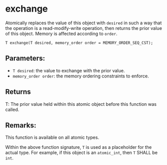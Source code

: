 # exchange
Atomically replaces the value of this object with `desired` in such a way that the operation is a read-modify-write operation, then returns the prior value of this object. Memory is affected according to `order`.

```nvgt
T exchange(T desired, memory_order order = MEMORY_ORDER_SEQ_CST);
```

## Parameters:
* `T desired`: the value to exchange with the prior value.
* `memory_order order`: the memory ordering constraints to enforce.

## Returns
T: The prior value held within this atomic object before this function was called.

## Remarks:
This function is available on all atomic types.

Within the above function signature, `T` is used as a placeholder for the actual type. For example, if this object is an `atomic_int`, then `T` SHALL be `int`.
